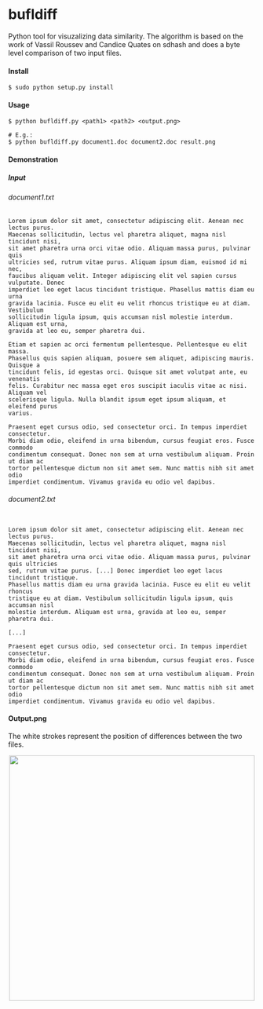 bufldiff
========

Python tool for visuzalizing data similarity. The algorithm is based on the work of Vassil Roussev and Candice Quates on sdhash and does a byte level comparison of two input files.

#### Install

<pre><code>$ sudo python setup.py install</code></pre>

#### Usage

<pre><code>$ python bufldiff.py &lt;path1> &lt;path2> &lt;output.png>

# E.g.:
$ python bufldiff.py document1.doc document2.doc result.png</code></pre>

#### Demonstration

##### Input

###### document1.txt
<pre><code>Lorem ipsum dolor sit amet, consectetur adipiscing elit. Aenean nec lectus purus. 
Maecenas sollicitudin, lectus vel pharetra aliquet, magna nisl tincidunt nisi, 
sit amet pharetra urna orci vitae odio. Aliquam massa purus, pulvinar quis 
ultricies sed, rutrum vitae purus. Aliquam ipsum diam, euismod id mi nec, 
faucibus aliquam velit. Integer adipiscing elit vel sapien cursus vulputate. Donec 
imperdiet leo eget lacus tincidunt tristique. Phasellus mattis diam eu urna 
gravida lacinia. Fusce eu elit eu velit rhoncus tristique eu at diam. Vestibulum 
sollicitudin ligula ipsum, quis accumsan nisl molestie interdum. Aliquam est urna, 
gravida at leo eu, semper pharetra dui.

Etiam et sapien ac orci fermentum pellentesque. Pellentesque eu elit massa. 
Phasellus quis sapien aliquam, posuere sem aliquet, adipiscing mauris. Quisque a 
tincidunt felis, id egestas orci. Quisque sit amet volutpat ante, eu venenatis 
felis. Curabitur nec massa eget eros suscipit iaculis vitae ac nisi. Aliquam vel 
scelerisque ligula. Nulla blandit ipsum eget ipsum aliquam, et eleifend purus 
varius.

Praesent eget cursus odio, sed consectetur orci. In tempus imperdiet consectetur. 
Morbi diam odio, eleifend in urna bibendum, cursus feugiat eros. Fusce commodo 
condimentum consequat. Donec non sem at urna vestibulum aliquam. Proin ut diam ac 
tortor pellentesque dictum non sit amet sem. Nunc mattis nibh sit amet odio 
imperdiet condimentum. Vivamus gravida eu odio vel dapibus.</code></pre>

###### document2.txt
<pre><code>
Lorem ipsum dolor sit amet, consectetur adipiscing elit. Aenean nec lectus purus. 
Maecenas sollicitudin, lectus vel pharetra aliquet, magna nisl tincidunt nisi, 
sit amet pharetra urna orci vitae odio. Aliquam massa purus, pulvinar quis ultricies 
sed, rutrum vitae purus. [...] Donec imperdiet leo eget lacus tincidunt tristique. 
Phasellus mattis diam eu urna gravida lacinia. Fusce eu elit eu velit rhoncus 
tristique eu at diam. Vestibulum sollicitudin ligula ipsum, quis accumsan nisl 
molestie interdum. Aliquam est urna, gravida at leo eu, semper pharetra dui.

[...]

Praesent eget cursus odio, sed consectetur orci. In tempus imperdiet consectetur. 
Morbi diam odio, eleifend in urna bibendum, cursus feugiat eros. Fusce commodo 
condimentum consequat. Donec non sem at urna vestibulum aliquam. Proin ut diam ac 
tortor pellentesque dictum non sit amet sem. Nunc mattis nibh sit amet odio 
imperdiet condimentum. Vivamus gravida eu odio vel dapibus.</code></pre>

#### Output.png

The white strokes represent the position of differences between the two files.

<div align="center"><img src="https://raw.github.com/pcbje/bufldiff/master/test/output.png" width="500"/></div>

